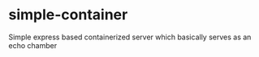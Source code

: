 # simple-container
Simple express based containerized server which basically serves as an echo chamber
